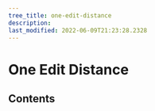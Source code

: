 ```yaml
---
tree_title: one-edit-distance
description: 
last_modified: 2022-06-09T21:23:28.2328
---
```


# One Edit Distance

## Contents
